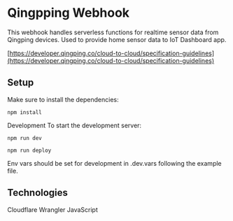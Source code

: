 # Qingpping Webhook

This webhook handles serverless functions for realtime sensor data from Qingping devices. Used to provide home sensor data to IoT Dashboard app.

[https://developer.qingping.co/cloud-to-cloud/specification-guidelines](https://developer.qingping.co/cloud-to-cloud/specification-guidelines)

## Setup

Make sure to install the dependencies:

```
npm install
```
Development
To start the development server:
```
npm run dev
```
```
npm run deploy
```

Env vars should be set for development in .dev.vars following the example file.

## Technologies

Cloudflare
Wrangler
JavaScript
